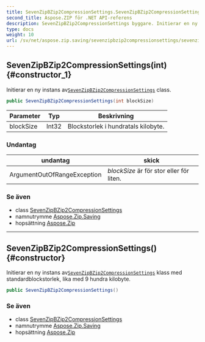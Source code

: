 ```yaml
---
title: SevenZipBZip2CompressionSettings.SevenZipBZip2CompressionSettings
second_title: Aspose.ZIP för .NET API-referens
description: SevenZipBZip2CompressionSettings byggare. Initierar en ny instans avSevenZipBZip2CompressionSettings class.
type: docs
weight: 10
url: /sv/net/aspose.zip.saving/sevenzipbzip2compressionsettings/sevenzipbzip2compressionsettings/
---
```

## SevenZipBZip2CompressionSettings(int) {#constructor_1}

Initierar en ny instans av[`SevenZipBZip2CompressionSettings`](../) class.

```csharp
public SevenZipBZip2CompressionSettings(int blockSize)
```

| Parameter | Typ | Beskrivning |
| --- | --- | --- |
| blockSize | Int32 | Blockstorlek i hundratals kilobyte. |

### Undantag

| undantag | skick |
| --- | --- |
| ArgumentOutOfRangeException | *blockSize* är för stor eller för liten. |

### Se även

* class [SevenZipBZip2CompressionSettings](../)
* namnutrymme [Aspose.Zip.Saving](../../sevenzipbzip2compressionsettings/)
* hopsättning [Aspose.Zip](../../../)

---

## SevenZipBZip2CompressionSettings() {#constructor}

Initierar en ny instans av[`SevenZipBZip2CompressionSettings`](../) klass med standardblockstorlek, lika med 9 hundra kilobyte.

```csharp
public SevenZipBZip2CompressionSettings()
```

### Se även

* class [SevenZipBZip2CompressionSettings](../)
* namnutrymme [Aspose.Zip.Saving](../../sevenzipbzip2compressionsettings/)
* hopsättning [Aspose.Zip](../../../)


